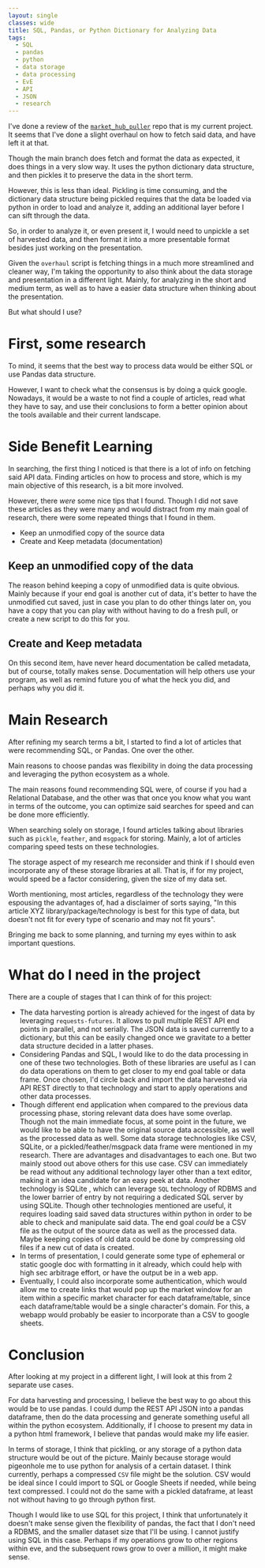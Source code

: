 ```yaml
---
layout: single
classes: wide
title: SQL, Pandas, or Python Dictionary for Analyzing Data
tags:
  - SQL
  - pandas
  - python
  - data storage
  - data processing
  - EvE
  - API
  - JSON
  - research
---
```

I've done a review of the [`market_hub_puller`](https://github.com/Xavier-J-Ortiz/market_hub_puller) repo that is my current project. It seems that I've done a slight overhaul on how to fetch said data, and have left it at that.

Though the main branch does fetch and format the data as expected, it does things in a very slow way. It uses the python dictionary data structure, and then pickles it to preserve the data in the short term.

However, this is less than ideal. Pickling is time consuming, and the dictionary data structure being pickled requires that the data be loaded via python in order to load and analyze it, adding an additional layer before I can sift through the data.

So, in order to analyze it, or even present it, I would need to unpickle a set of harvested data, and then format it into a more presentable format besides just working on the presentation.

Given the `overhaul` script is fetching things in a much more streamlined and cleaner way, I'm taking the opportunity to also think about the data storage and presentation in a different light. Mainly, for analyzing in the short and medium term, as well as to have a easier data structure when thinking about the presentation.

But what should I use?

# First, some research
To mind, it seems that the best way to process data would be either SQL or use Pandas data structure.

However, I want to check what the consensus is by doing a quick google. Nowadays, it would be a waste to not find a couple of articles, read what they have to say, and use their conclusions to form a better opinion about the tools available and their current landscape.

# Side Benefit Learning
In searching, the first thing I noticed is that there is a lot of info on fetching said API data. Finding articles on how to process and store, which is my main objective of this research, is a bit more involved.

However, there _were_ some nice tips that I found. Though I did not save these articles as they were many and would distract from my main goal of research, there were some repeated things that I found in them.

- Keep an unmodified copy of the source data
- Create and Keep metadata (documentation)

## Keep an unmodified copy of the data
The reason behind keeping a copy of unmodified data is quite obvious. Mainly because if your end goal is another cut of data, it's better to have the unmodified cut saved, just in case you plan to do other things later on, you have a copy that you can play with without having to do a fresh pull, or create a new script to do this for you.

## Create and Keep metadata
On this second item, have never heard documentation be called metadata, but of course, totally makes sense. Documentation will help others use your program, as well as remind future you of what the heck you did, and perhaps why you did it.

# Main Research
After refining my search terms a bit, I started to find a lot of articles that were recommending SQL, or Pandas. One over the other.

Main reasons to choose pandas was flexibility in doing the data processing and leveraging the python ecosystem as a whole.

The main reasons found recommending SQL were, of course if you had a Relational Database, and the other was that once you know what you want in terms of the outcome, you can optimize said searches for speed and can be done more efficiently.

When searching solely on storage, I found articles talking about libraries such as `pickle`, `feather`, and `msgpack` for storing. Mainly, a lot of articles comparing speed tests on these technologies.

The storage aspect of my research me reconsider and think if I should even incorporate any of these storage libraries at all. That is, if for my project, would speed be a factor considering, given the size of my data set.

Worth mentioning, most articles, regardless of the technology they were espousing the advantages of, had a disclaimer of sorts saying, "In this article XYZ library/package/technology is best for this type of data, but doesn't not fit for every type of scenario and may not fit yours".

Bringing me back to some planning, and turning my eyes within to ask important questions.

# What do I need in the project

There are a couple of stages that I can think of for this project:

- The data harvesting portion is already achieved for the ingest of data by leveraging `requests-futures`. It allows to pull multiple REST API end points in parallel, and not serially. The JSON data is saved currently to a dictionary, but this can be easily changed once we gravitate to a better data structure decided in a latter phases.
- Considering Pandas and SQL, I would like to do the data processing in one of these two technologies. Both of these libraries are useful as I can do data operations on them to get closer to my end goal table or data frame. Once chosen, I'd circle back and import the data harvested via API REST directly to that technology and start to apply operations and other data processes.
- Though different end application when compared to the previous data processing phase, storing relevant data does have some overlap. Though not the main immediate focus, at some point in the future, we would like to be able to have the original source data accessible, as well as the processed data as well. Some data storage technologies like  CSV, SQLite, or a pickled/feather/msgpack data frame were mentioned in my research. There are advantages and disadvantages to each one. But two mainly stood out above others for this use case. CSV can immediately be read without any additional technology layer other than a text editor, making it an idea candidate for an easy peek at data. Another technology is SQLite , which can leverage `SQL` technology of RDBMS and the lower barrier of entry by not requiring a dedicated SQL server by using SQLite. Though other technologies mentioned are useful, it requires loading said saved data structures within python in order to be able to check and manipulate said data. The end goal _could_ be a CSV file as the output of the source data as well as the processed data. Maybe keeping copies of old data could be done by compressing old files if a new cut of data is created.
- In terms of presentation, I could generate some type of ephemeral or static google doc with formatting in it already, which could help with high sec arbitrage effort, or have the output be in a web app.
- Eventually, I could also incorporate some authentication, which would allow me to create links that would pop up the market window for an item within a specific market character for each dataframe/table, since each dataframe/table would be a single character's domain. For this, a webapp would probably be easier to incorporate than a CSV to google sheets.

# Conclusion
After looking at my project in a different light, I will look at this from 2 separate use cases.

For data harvesting and processing, I believe the best way to go about this would be to use pandas. I could dump the REST API JSON into a pandas dataframe, then do the data processing and generate something useful all within the python ecosystem. Additionally, if I choose to present my data in a python html framework, I believe that pandas would make my life easier.

In terms of storage, I think that pickling, or any storage of a python data structure would be out of the picture. Mainly because storage would pigeonhole me to use python for analysis of a certain dataset. I think currently, perhaps a compressed `CSV` file might be the solution. CSV would be ideal since I could import to SQL or Google Sheets if needed, while being text compressed. I could not do the same with a pickled dataframe, at least not without having to go through python first.

Though I would like to use SQL for this project, I think that unfortunately it doesn't make sense given the flexibility of pandas, the fact that I don't need a RDBMS, and the smaller dataset size that I'll be using. I cannot justify using SQL in this case. Perhaps if my operations grow to other regions within eve, and the subsequent rows grow to over a million, it might make sense.
